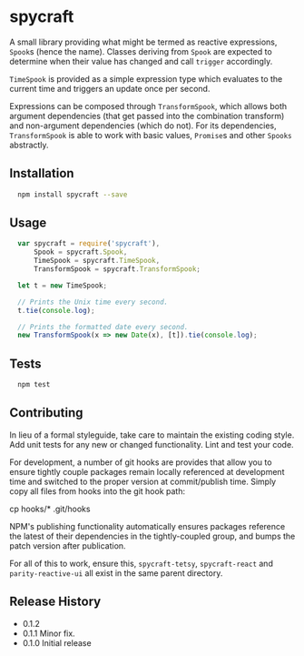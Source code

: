 spycraft
=========

A small library providing what might be termed as reactive expressions, `Spook`s
(hence the name). Classes deriving from `Spook` are expected to determine when
their value has changed and call `trigger` accordingly.

`TimeSpook` is provided as a simple expression type which evaluates to the
current time and triggers an update once per second.

Expressions can be composed through `TransformSpook`, which allows both argument
dependencies (that get passed into the combination transform) and non-argument
dependencies (which do not). For its dependencies, `TransformSpook` is able to
work with basic values, `Promise`s and other `Spooks` abstractly.

## Installation

```sh
  npm install spycraft --save
```

## Usage

```javascript
  var spycraft = require('spycraft'),
      Spook = spycraft.Spook,
      TimeSpook = spycraft.TimeSpook,
	  TransformSpook = spycraft.TransformSpook;

  let t = new TimeSpook;

  // Prints the Unix time every second.
  t.tie(console.log);

  // Prints the formatted date every second.
  new TransformSpook(x => new Date(x), [t]).tie(console.log);
```

## Tests

```sh
  npm test
```

## Contributing

In lieu of a formal styleguide, take care to maintain the existing coding style.
Add unit tests for any new or changed functionality. Lint and test your code.

For development, a number of git hooks are provides that allow you to ensure tightly
couple packages remain locally referenced at development time and switched to the
proper version at commit/publish time. Simply copy all files from hooks into the git
hook path:

   cp hooks/* .git/hooks

NPM's publishing functionality automatically ensures packages reference the latest
of their dependencies in the tightly-coupled group, and bumps the patch version after
publication.

For all of this to work, ensure this, `spycraft-tetsy`, `spycraft-react` and `parity-reactive-ui`
all exist in the same parent directory.

## Release History

* 0.1.2
* 0.1.1 Minor fix.
* 0.1.0 Initial release
